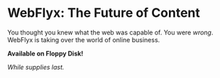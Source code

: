 # WebFlyx: The Future of Content

You thought you knew what the web was capable of. You were *wrong*. WebFlyx is taking over the world of online business.

**Available on Floppy Disk!**

*While supplies last.*

